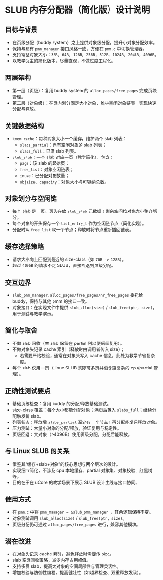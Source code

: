 # SLUB 内存分配器（简化版）设计说明

## 目标与背景
- 在页级分配（buddy system）之上提供对象级分配，提升小对象分配效率。
- 保持与现有 `pmm_manager` 接口风格一致，方便在 `pmm.c` 中切换管理器。
- 支持常见对象大小：`32B, 64B, 128B, 256B, 512B, 1024B, 2048B, 4096B`。
- 以教学为主的简化版本，尽量直观，不做过度工程化。

## 两层架构
- 第一层（页级）：复用 buddy system 的 `alloc_pages/free_pages` 完成页块管理。
- 第二层（对象级）：在页内划分固定大小对象，维护空闲对象链表，实现快速分配与释放。

## 关键数据结构
- `kmem_cache`：每种对象大小一个缓存，维护两个 slab 列表：
  - `slabs_partial`：尚有空闲对象的 slab 列表；
  - `slabs_full`：已满 slab 列表。
- `slub_slab`：一个 slab 对应一页（教学简化），包含：
  - `page`：该 slab 的起始页；
  - `free_list`：对象空闲链表；
  - `inuse`：已分配对象数量；
  - `objsize`、`capacity`：对象大小与可容纳总数。

## 对象划分与空闲链
- 每个 slab 是一页，页头存放 `slub_slab` 元数据；剩余空间按对象大小整齐切分。
- 每个对象的开头保存一个 `list_entry_t` 作为空闲链节点（简化实现）。
- 分配时从 `free_list` 取一个节点；释放时将节点重新插回链表。

## 缓存选择策略
- 请求大小向上匹配到最近的 size-class（如 `70B -> 128B`）。
- 超过 `4096B` 的请求不走 SLUB，直接回退到页级分配。

## 交互边界
- `slub_pmm_manager.alloc_pages/free_pages/nr_free_pages` 委托给 buddy，保持与其他 pmm 的接口一致。
- 对象接口：在实现文件中提供 `slub_alloc(size)` / `slub_free(ptr, size)`，用于测试与教学演示。

## 简化与取舍
- 不做 slab 回收（空 slab 保留在 partial 列以便后续复用）。
- 不做对象头记录 cache 索引（释放时由调用者传入 size）；
  - 若需要严格校验，通常在对象头写入 cache 信息，此处为教学节省复杂度。
- 每个 slab 仅用一页（Linux SLUB 实际可多页并包含更复杂的 cpu/partial 管理）。

## 正确性测试要点
- 基础页级检查：复用 buddy 的分配/释放基础测试。
- size-class 覆盖：每个大小都能分配对象；满页后转入 `slabs_full`；继续分配触发新 slab。
- 列表状态：释放后 `slabs_partial` 至少有一个节点；再分配能复用释放对象。
- 压力测试：大量小对象的分配/释放，验证复用与稳定性。
- 页级回退：大对象（>4096B）使用页级分配，分配后能释放。

## 与 Linux SLUB 的关系
- 借鉴其“缓存+slab+对象”的核心思想与两个层次的设计。
- 实现细节简化，不涉及 cpu 本地缓存、partial 对象集、对象校验、红黑树等。
- 目的在于在 uCore 的教学场景下展示 SLUB 设计主线与接口协同。

## 使用方式
- 在 `pmm.c` 中将 `pmm_manager = &slub_pmm_manager;`，其余逻辑保持不变。
- 对象测试调用 `slub_alloc(size)` / `slub_free(ptr, size)`。
- 页级分配仍可通过 `alloc_pages/free_pages` 进行，兼容其他模块。

## 潜在改进
- 在对象头记录 cache 索引，避免释放时需要传 size。
- slab 空页回收策略，减少内存占用峰值。
- 支持多页 slab，提高大对象的空间局部性与管理灵活性。
- 增加校验与防御性编程，提高健壮性（如越界检查、双重释放发现）。